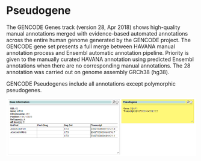 # Pseudogene
The GENCODE Genes track (version 28, Apr 2018) shows high-quality manual annotations merged with evidence-based automated annotations across the entire human genome generated by the GENCODE project. The GENCODE gene set presents a full merge between HAVANA manual annotation process and Ensembl automatic annotation pipeline. Priority is given to the manually curated HAVANA annotation using predicted Ensembl annotations when there are no corresponding manual annotations. The 28 annotation was carried out on genome assembly GRCh38 (hg38).

GENCODE Pseudogenes include all annotations except polymorphic pseudogenes.

![Screenshot](pseudogene_screenshot_1.png)
<br />